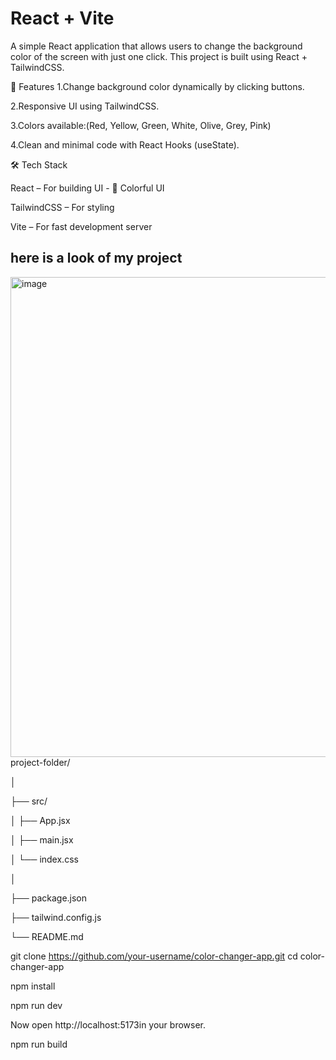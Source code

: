 # React + Vite
A simple React application that allows users to change the background color of the screen with just one click. This project is built using React + TailwindCSS.

🚀 Features
1.Change background color dynamically by clicking buttons.

2.Responsive UI using TailwindCSS.

3.Colors available:(Red, Yellow, Green, White, Olive, Grey, Pink)

4.Clean and minimal code with React Hooks (useState).

🛠️ Tech Stack

React – For building UI - 🎨 Colorful UI


TailwindCSS – For styling

Vite – For fast development server

## here is a look of my project

<img width="1366" height="768" alt="image" src="https://github.com/user-attachments/assets/af512949-d50f-444f-bffb-246b9270b5b8" />
project-folder/

│

├── src/

│   ├── App.jsx        

│   ├── main.jsx       

│   └── index.css      

│

├── package.json

├── tailwind.config.js

└── README.md


git clone https://github.com/your-username/color-changer-app.git
cd color-changer-app

npm install

npm run dev

Now open http://localhost:5173in your browser.

 npm run build



